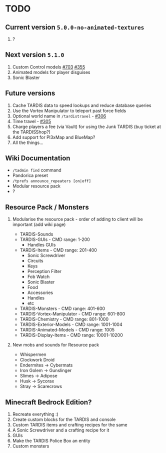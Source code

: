 # TODO

## Current version `5.0.0-no-animated-textures`

1. ?

## Next version `5.1.0`

1. Custom Control models [#703](https://github.com/eccentricdevotion/TARDIS/issues/703)
   [#355](https://github.com/eccentricdevotion/TARDIS/issues/355)
2. Animated models for player disguises
3. Sonic Blaster

## Future versions

1. Cache TARDIS data to speed lookups and reduce database queries
2. Use the Vortex Manipulator to teleport past force fields
3. Optional world name in `/tardistravel` - [#306](https://github.com/eccentricdevotion/TARDIS/issues/306)
4. Time travel - [#305](https://github.com/eccentricdevotion/TARDIS/issues/305)
5. Charge players a fee (via Vault) for using the Junk TARDIS (buy ticket at the TARDISShop?)
6. Add support for Pl3xMap and BlueMap?
7. All the things...

## Wiki Documentation

* `/tadmin find` command
* Pandorica preset
* `/tprefs announce_repeaters [on|off]`
* Modular resource pack
* ?

## Resource Pack / Monsters

1. Modularise the resource pack - order of adding to client will be important (add wiki page)
   * TARDIS-Sounds
   * TARDIS-GUIs - CMD range: 1-200
     * Handles GUIs
   * TARDIS-Items - CMD range: 201-400
     * Sonic Screwdriver
     * Circuits
     * Keys
     * Perception Filter
     * Fob Watch
     * Sonic Blaster
     * Food
     * Accessories
     * Handles
     * etc
   * TARDIS-Monsters - CMD range: 401-600
   * TARDIS-Vortex-Manipulator - CMD range: 601-800
   * TARDIS-Chemistry - CMD range: 801-1000
   * TARDIS-Exterior-Models - CMD range: 1001-1004
   * TARDIS-Animated-Models - CMD range: 1005
   * TARDIS-Display-Items - CMD range: 10001-10200

2. New mobs and sounds for Resource pack
   * Whispermen
   * Clockwork Droid
   * Endermites -> Cybermats
   * Iron Golem -> Gunslinger
   * Slimes -> Adipose
   * Husk -> Sycorax
   * Stray -> Scarecrows

## Minecraft Bedrock Edition?

1. Recreate everything :)
2. Create custom blocks for the TARDIS and console
3. Custom TARDIS items and crafting recipes for the same
4. A Sonic Screwdriver and a crafting recipe for it
5. GUIs
6. Make the TARDIS Police Box an entity
7. Custom monsters
